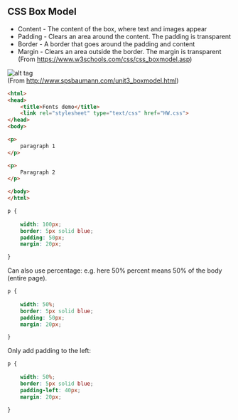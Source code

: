 ## CSS Box Model

* Content - The content of the box, where text and images appear  
* Padding - Clears an area around the content. The padding is transparent  
* Border - A border that goes around the padding and content  
* Margin - Clears an area outside the border. The margin is transparent  
(From https://www.w3schools.com/css/css_boxmodel.asp)


![alt tag](http://www.spsbaumann.com/uploads/5/1/3/9/5139232/1104839_orig.png)  
(From http://www.spsbaumann.com/unit3_boxmodel.html)


```html
<html>
<head>
	<title>Fonts demo</title>
	<link rel="stylesheet" type="text/css" href="HW.css">
</head>
<body>

<p> 
	paragraph 1
</p>

<p>
	Paragraph 2
</p>

</body>
</html>
```

```css
p {
	
    width: 100px;
    border: 5px solid blue;
    padding: 50px;
    margin: 20px;

}
```

Can also use percentage:
e.g. here 50% percent means 50% of the body (entire page). 
```css
p {
	
    width: 50%; 
    border: 5px solid blue;
    padding: 50px;
    margin: 20px;

}
```

Only add padding to the left:

```css
p {
	
    width: 50%; 
    border: 5px solid blue;
    padding-left: 40px;
    margin: 20px;

}
```
